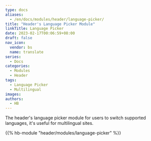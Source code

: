 ```yaml
---
type: docs
aliases:
  - /en/docs/modules/header/language-picker/
title: "Header's Language Picker Module"
linkTitle: Language Picker
date: 2023-02-17T00:06:59+08:00
draft: false
nav_icon:
  vendor: bs
  name: translate
series:
  - Docs
categories:
  - Modules
  - Header
tags:
  - Language Picker
  - Multilingual
images:
authors:
  - HB
---
```


The header's language picker module for users to switch supported languages, it's useful for multilingual sites.

<!--more-->

{{% hb-module "header/modules/language-picker" %}}
